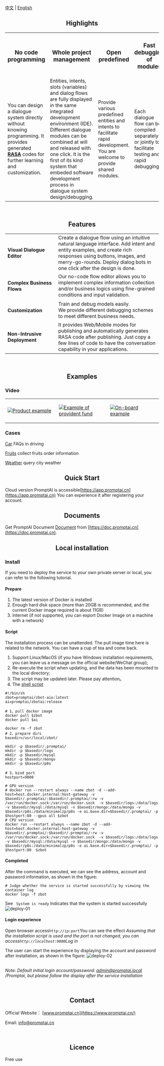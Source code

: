 [中文](README.md) | [English](README_en.md)

<h2 name="highlights" align="center">Highlights</h2>

<center>
<table>
  <tr>
    <th><h3>No code programming</h3></th>
    <th><h3>Whole project management</h3></th>
    <th><h3>Open predefined</h3></th>
    <th><h3>Fast debugging of modules</h3></th>
  </tr>
    <tr>
    <td width="25%">You can design a dialogue system directly without knowing programming.  It provides generated <strong><a href="https://github.com/rasaHQ/rasa" target="_blank">RASA</a></strong> codes for further learning and customization.</td>
    <td width="25%">Entities, intents, slots (variables) and dialog flows are fully displayed in the same integrated development environment (IDE). Different dialogue modules can be combined at will and released with one click.  It is the first of its kind system that embeded software development process in dialogue system design/debugging.</td>
    <td width="25%">Provide various predefined entities and intents to facilitate rapid development. You are welcome to provide shared modules.</td>
    <td width="25%">Each dialogue flow can be compiled separately or jointly to facilitate testing and rapid debugging.</td>
  </tr>

</table>
</center>

<br/>
<h2 name="features" align="center">Features</h2>
<table>

<tr>
    <td width="33%"><h4>Visual Dialogue Editor</h4></td>
    <td width="67%"> Create a dialogue flow using an intuitive natural language interface. Add intent and entity examples, and create rich responses using buttons, images, and merry-go-rounds.  Deploy dialog bots in one click after the design is done. </td>
</tr>
<tr>
    <td width="33%"><h4>Complex Business Flows</h4></td>
    <td width="67%"> Our no-code flow editor allows you to implement complex information collection and/or business logics using fine-grained conditions and input validation.</td>
<tr>
    <td width="33%"><h4>Customization</h4></td>
    <td width="67%">Train and debug models easily.</br>We provide different debugging schemes to meet different business needs.</td>
</tr>
<tr>
    <td width="33%"><h4>Non-Intrusive Deployment</h4></td>
    <td width="67%">It provides Web/Mobile modes for publishing and automatically generates RASA code after publishing. Just copy a few lines of code to have the conversation capability in your applications.
</tr>
</table>
<br/>

<h2 name="quick-start" align="center">Examples</h2>

### Video
<table border="0">
<tr>
 <td width="33%">

[![Product example](images/example-product.png)](https://www.promptai.cn/en/#examples)
 </td>
<td width="33%">

[![Example of provident fund](images/example-service.png)](https://www.promptai.cn/en/#examples)
 </td>
<td width="33%">

[![On-board example](images/example-car.png)](https://www.promptai.cn/en/#examples)
 </td>
</tr>
</table>

### Cases

[Car](/examples/car/car_en.md) FAQs in driving

[Fruits](/examples/fruits/fruits.md) collect fruits order information

[Weather](/examples/weather/weather.md) query city weather

<h2 name="quick-start" align="center">Quick Start</h2>

Cloud version PromptAI is accessible[https://app.promptai.cn](https://app.promptai.cn) You can experience it after registering your account.


<h2 name="documentation" align="center">Documents</h2>

Get PromptAI Document [Document](https://doc.promptai.cn/) from [https://doc.promptai.cn](https://doc.promptai.cn). 

<h2 name="development" align="center">Local installation</h2>

### Install
If you need to deploy the service to your own private server or local, you can refer to the following tutorial.



#### Prepare

1. The latest version of Docker is installed
2. Enough hard disk space (more than 20GB is recommended, and the current Docker image required is about 11GB)
3. Internet (if not supported, you can export Docker Image on a machine with a network)

#### Script

The installation process can be unattended. The pull image time here is related to the network. You can have a cup of tea and come back.

1. Support Linux/MacOS (if you have Windows installation requirements, you can leave us a message on the official website/WeChat group); 
2. Re-execute the script when updating, and the data has been mounted to the local directory;
3. The script may be updated later. Please pay attention。
4. The [shell script](/scripts/install_en.sh)

```shell
#!/bin/sh
zbot=promptai/zbot-aio:latest
ai=promptai/zbotai:release

# 1、pull docker image
docker pull $zbot
docker pull $ai

docker rm -f zbot
# 2、prepare dirs
basedir=/usr/local/zbot/

mkdir -p $basedir/.promptai/
mkdir -p $basedir/logs
mkdir -p $basedir/mysql
mkdir -p $basedir/mongo
mkdir -p $basedir/p8s

# 3、bind port
hostport=9000

# GPU version
# docker run --restart always --name zbot -d --add-host=host.docker.internal:host-gateway -v $basedir/.promptai/:$basedir/.promptai/:rw -v /var/run/docker.sock:/var/run/docker.sock  -v $basedir/logs:/data/logs -v $basedir/mysql:/data/mysql -v $basedir/mongo:/data/mongo -v $basedir/p8s:/data/minimalzp/p8s -e ai.base.dir=$basedir/.promptai/ -p $hostport:80 --gpus all $zbot
# CPU version
docker run --restart always --name zbot -d --add-host=host.docker.internal:host-gateway -v $basedir/.promptai/:$basedir/.promptai/:rw -v /var/run/docker.sock:/var/run/docker.sock  -v $basedir/logs:/data/logs -v $basedir/mysql:/data/mysql -v $basedir/mongo:/data/mongo -v $basedir/p8s:/data/minimalzp/p8s -e ai.base.dir=$basedir/.promptai/ -p $hostport:80  $zbot
```

#### Completed
After the command is executed, we can see the address, account and password information, as shown in the figure:

```shell
# Judge whether the service is started successfully by viewing the container log
docker logs -f zbot
```
See ` System is ready` Indicates that the system is started successfully
![deploy-01](images/deploy-01.png)

#### Login experience
Open browser access` http://ip:port `You can see the effect *Assuming that the installation script is used and the port is not changed, you can access` http://localhost:9000 `Log in*

The user can start the experience by displaying the account and password after installation, as shown in the figure:
![deploy-02](images/deploy-02-en.png)

<br/>*Note: Default initial login account/password: admin@promptai.local /Promptai, but please follow the display after the service installation*

<br/>
<h2 align="center">Contact</h2>

Official Website：
[www.promptai.cn](https://www.promptai.cn/)

Email: info@promptai.cn

<br/>
<h2 align="center">Licence</h2>

Free use
